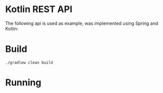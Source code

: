 # Kotlin REST API
The following api is used as example, was implemented using Spring and Kotlin:

# Build
```
./gradlew clean build
```
# Running
